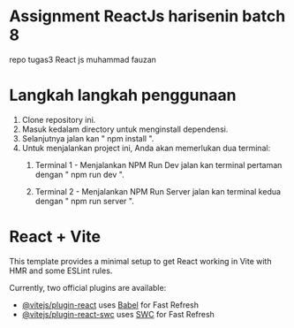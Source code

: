 # Assignment ReactJs harisenin batch 8
repo tugas3 React js muhammad fauzan 

# Langkah langkah penggunaan 
1. Clone repository ini.
2. Masuk kedalam directory untuk menginstall dependensi.
3. Selanjutnya jalan kan "  npm install ".
4. Untuk menjalankan project ini, Anda akan memerlukan dua terminal:
   1. Terminal 1 - Menjalankan NPM Run Dev
   jalan kan terminal pertaman dengan " npm run dev ".

   2. Terminal 2 - Menjalankan NPM Run Server
   jalan kan terminal kedua dengan " npm run server ".

   
# React + Vite

This template provides a minimal setup to get React working in Vite with HMR and some ESLint rules.

Currently, two official plugins are available:

- [@vitejs/plugin-react](https://github.com/vitejs/vite-plugin-react/blob/main/packages/plugin-react/README.md) uses [Babel](https://babeljs.io/) for Fast Refresh
- [@vitejs/plugin-react-swc](https://github.com/vitejs/vite-plugin-react-swc) uses [SWC](https://swc.rs/) for Fast Refresh

